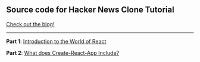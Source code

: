 ## Source code for Hacker News Clone Tutorial

[Check out the blog!](https://www.colorcoder.dev/)


***

**Part 1**: [Introduction to the World of React](https://www.colorcoder.dev/react-hackernews-1)

**Part 2**: [What does Create-React-App Include?](https://www.colorcoder.dev/react-hackernews-2)
